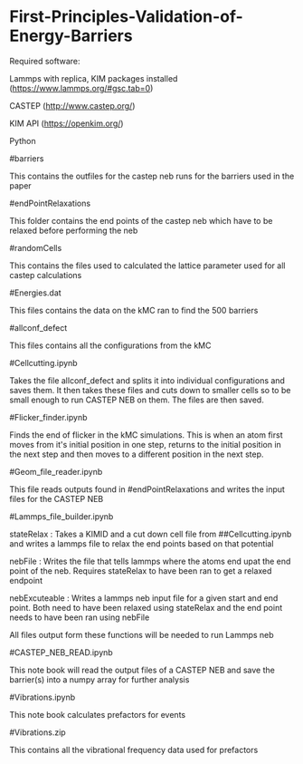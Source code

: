 # First-Principles-Validation-of-Energy-Barriers

Required software:

Lammps with replica, KIM packages installed (https://www.lammps.org/#gsc.tab=0)

CASTEP (http://www.castep.org/)

KIM API (https://openkim.org/)

Python 


#barriers 

This contains the outfiles for the castep neb runs for the barriers used in the paper

#endPointRelaxations

This folder contains the end points of the castep neb which have to be relaxed before performing the neb

#randomCells

This contains the files used to calculated the lattice parameter used for all castep calculations

#Energies.dat

This files contains the data on the kMC ran to find the 500 barriers

#allconf_defect

This files contains all the configurations from the kMC 

#Cellcutting.ipynb 

Takes the file allconf_defect and splits it into individual configurations and saves them.
It then takes these files and cuts down to smaller cells so to be small enough to run CASTEP NEB on them.
The files are then saved.

#Flicker_finder.ipynb

Finds the end of flicker in the kMC simulations. This is when an atom first moves from it's initial position in one step, returns to the initial position in the next step and then moves to a different position in the next step.

#Geom_file_reader.ipynb

This file reads outputs found in #endPointRelaxations and writes the input files for the CASTEP NEB

#Lammps_file_builder.ipynb

stateRelax : Takes a KIMID and a cut down cell file from ##Cellcutting.ipynb and writes a lammps file to relax the end points based on that potential

nebFile : Writes the file that tells lammps where the atoms end upat the end point of the neb. Requires stateRelax to have been ran to get a relaxed endpoint

nebExcuteable : Writes a lammps neb input file for a given start and end point. Both need to have been relaxed using stateRelax and the end point needs to have been ran using nebFile

All files output form these functions will be needed to run Lammps neb

#CASTEP_NEB_READ.ipynb 

This note book will read the output files of a CASTEP NEB and save the barrier(s) into a numpy array for further analysis

#Vibrations.ipynb

This note book calculates prefactors for events 

#Vibrations.zip

This contains all the vibrational frequency data used for prefactors


